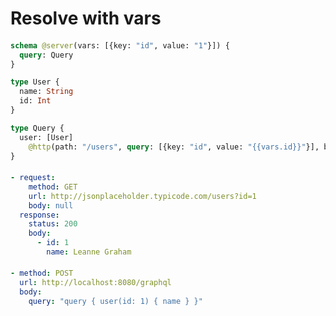 # Resolve with vars

####
```graphql @server
schema @server(vars: [{key: "id", value: "1"}]) {
  query: Query
}

type User {
  name: String
  id: Int
}

type Query {
  user: [User]
    @http(path: "/users", query: [{key: "id", value: "{{vars.id}}"}], baseURL: "http://jsonplaceholder.typicode.com")
}
```

####
```yml @mock
- request:
    method: GET
    url: http://jsonplaceholder.typicode.com/users?id=1
    body: null
  response:
    status: 200
    body:
      - id: 1
        name: Leanne Graham
```

####
```yml @assert
- method: POST
  url: http://localhost:8080/graphql
  body:
    query: "query { user(id: 1) { name } }"
```
